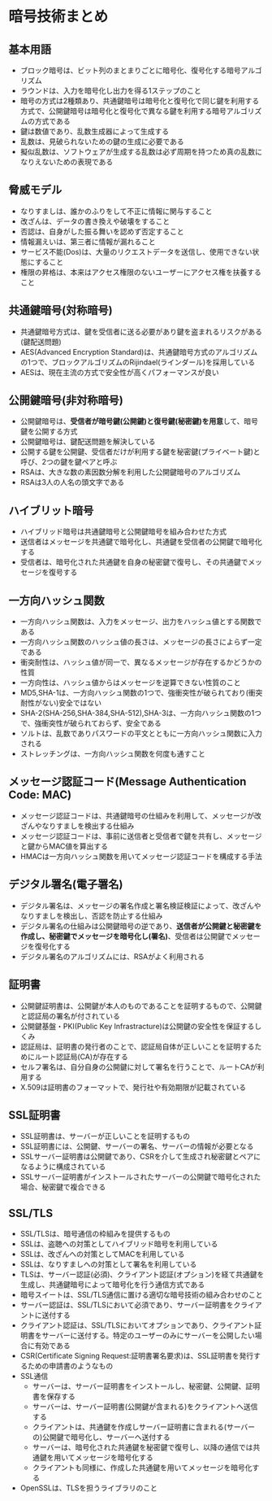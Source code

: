 # 暗号技術まとめ

## 基本用語
- ブロック暗号は、ビット列のまとまりごとに暗号化、復号化する暗号アルゴリズム
- ラウンドは、入力を暗号化し出力を得る1ステップのこと
- 暗号の方式は2種類あり、共通鍵暗号は暗号化と復号化で同じ鍵を利用する方式で、公開鍵暗号は暗号化と復号化で異なる鍵を利用する暗号アルゴリズムの方式である
- 鍵は数値であり、乱数生成器によって生成する
- 乱数は、見破られないための鍵の生成に必要である
- 擬似乱数は、ソフトウェアが生成する乱数は必ず周期を持つため真の乱数になりえないための表現である

## 脅威モデル
- なりすましは、誰かのふりをして不正に情報に関与すること
- 改ざんは、データの書き換えや破壊をすること
- 否認は、自身がした振る舞いを認めず否定すること
- 情報漏えいは、第三者に情報が漏れること
- サービス不能(Dos)は、大量のリクエストデータを送信し、使用できない状態にすること
- 権限の昇格は、本来はアクセス権限のないユーザーにアクセス権を扶養すること

## 共通鍵暗号(対称暗号)
- 共通鍵暗号方式は、鍵を受信者に送る必要があり鍵を盗まれるリスクがある(鍵配送問題)
- AES(Advanced Encryption Standard)は、共通鍵暗号方式のアルゴリズムの1つで、ブロックアルゴリズムのRijindael(ラインダール)を採用している
- AESは、現在主流の方式で安全性が高くパフォーマンスが良い

## 公開鍵暗号(非対称暗号)
- 公開鍵暗号は、**受信者が暗号鍵(公開鍵)と復号鍵(秘密鍵)を用意**して、暗号鍵を公開する方式
- 公開鍵暗号は、鍵配送問題を解決している
- 公開する鍵を公開鍵、受信者だけが利用する鍵を秘密鍵(プライベート鍵)と呼び、2つの鍵を鍵ペアと呼ぶ
- RSAは、大きな数の素因数分解を利用した公開鍵暗号のアルゴリズム
- RSAは3人の人名の頭文字である

## ハイブリット暗号
- ハイブリッド暗号は共通鍵暗号と公開鍵暗号を組み合わせた方式
- 送信者はメッセージを共通鍵で暗号化し、共通鍵を受信者の公開鍵で暗号化する
- 受信者は、暗号化された共通鍵を自身の秘密鍵で復号し、その共通鍵でメッセージを復号する

## 一方向ハッシュ関数
- 一方向ハッシュ関数は、入力をメッセージ、出力をハッシュ値とする関数である
- 一方向ハッシュ関数のハッシュ値の長さは、メッセージの長さによらず一定である
- 衝突耐性は、ハッシュ値が同一で、異なるメッセージが存在するかどうかの性質
- 一方向性は、ハッシュ値からはメッセージを逆算できない性質のこと
- MD5,SHA-1は、一方向ハッシュ関数の1つで、強衝突性が破られており(衝突耐性がない)安全ではない
- SHA-2(SHA-256,SHA-384,SHA-512),SHA-3は、一方向ハッシュ関数の1つで、強衝突性が破られておらず、安全である
- ソルトは、乱数でありパスワードの平文とともに一方向ハッシュ関数に入力される
- ストレッチングは、一方向ハッシュ関数を何度も通すこと

## メッセージ認証コード(Message Authentication Code: MAC)
- メッセージ認証コードは、共通鍵暗号の仕組みを利用して、メッセージが改ざんやなりすましを検出する仕組み
- メッセージ認証コードは、事前に送信者と受信者で鍵を共有し、メッセージと鍵からMAC値を算出する
- HMACは一方向ハッシュ関数を用いてメッセージ認証コードを構成する手法

## デジタル署名(電子署名)
- デジタル署名は、メッセージの署名作成と署名検証検証によって、改ざんやなりすましを検出し、否認を防止する仕組み
- デジタル署名の仕組みは公開鍵暗号の逆であり、**送信者が公開鍵と秘密鍵を作成し、秘密鍵でメッセージを暗号化し(署名)**、受信者は公開鍵でメッセージを復号化する
- デジタル署名のアルゴリズムには、RSAがよく利用される

## 証明書
- 公開鍵証明書は、公開鍵が本人のものであることを証明するもので、公開鍵と認証局の署名が付されている
- 公開鍵基盤・PKI(Public Key Infrastracture)は公開鍵の安全性を保証するしくみ
- 認証局は、証明書の発行者のことで、認証局自体が正しいことを証明するためにルート認証局(CA)が存在する
- セルフ署名は、自分自身の公開鍵に対して署名を行うことで、ルートCAが利用する
- X.509は証明書のフォーマットで、発行社や有効期限が記載されている

## SSL証明書
- SSL証明書は、サーバーが正しいことを証明するもの
- SSL証明書には、公開鍵、サーバーの署名、サーバーの情報が必要となる
- SSLサーバー証明書は公開鍵であり、CSRを介して生成され秘密鍵とペアになるように構成されている
- SSLサーバー証明書がインストールされたサーバーの公開鍵で暗号化された場合、秘密鍵で複合できる

## SSL/TLS
- SSL/TLSは、暗号通信の枠組みを提供するもの
- SSLは、盗聴への対策としてハイブリッド暗号を利用している
- SSLは、改ざんへの対策としてMACを利用している
- SSLは、なりすましへの対策として署名を利用している
- TLSは、サーバー認証(必須)、クライアント認証(オプション)を経て共通鍵を生成し、共通鍵暗号によって暗号化を行う通信方式である
- 暗号スイートは、SSL/TLS通信に置ける適切な暗号技術の組み合わせのこと
- サーバー認証は、SSL/TLSにおいて必須であり、サーバー証明書をクライアントに送付する
- クライアント認証は、SSL/TLSにおいてオプションであり、クライアント証明書をサーバーに送付する。特定のユーザーのみにサーバーを公開したい場合に有効である
- CSR(Certificate Signing Request:証明書署名要求)は、SSL証明書を発行するための申請書のようなもの
- SSL通信
  - サーバーは、サーバー証明書をインストールし、秘密鍵、公開鍵、証明書を保存する
  - サーバーは、サーバー証明書(公開鍵が含まれる)をクライアントへ送信する
  - クライアントは、共通鍵を作成しサーバー証明書に含まれる(サーバーの)公開鍵で暗号化し、サーバーへ送付する
  - サーバーは、暗号化された共通鍵を秘密鍵で復号し、以降の通信では共通鍵を用いてメッセージを暗号化する
  - クライアントも同様に、作成した共通鍵を用いてメッセージを暗号化する
- OpenSSLは、TLSを担うライブラリのこと
